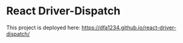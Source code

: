 # React Driver-Dispatch

This project is deployed here: https://dfa1234.github.io/react-driver-dispatch/
